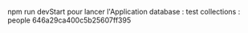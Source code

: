 npm run devStart pour lancer l'Application
database : test
collections : people
646a29ca400c5b25607ff395
